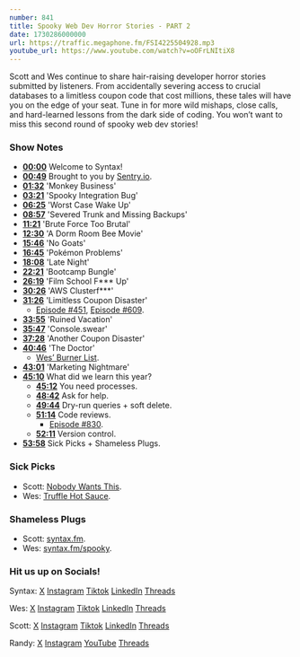 ```yaml
---
number: 841
title: Spooky Web Dev Horror Stories - PART 2
date: 1730286000000
url: https://traffic.megaphone.fm/FSI4225504928.mp3
youtube_url: https://www.youtube.com/watch?v=oOFrLNItiX8
---
```


Scott and Wes continue to share hair-raising developer horror stories submitted by listeners. From accidentally severing access to crucial databases to a limitless coupon code that cost millions, these tales will have you on the edge of your seat. Tune in for more wild mishaps, close calls, and hard-learned lessons from the dark side of coding. You won’t want to miss this second round of spooky web dev stories!

### Show Notes

* **[00:00](#t=00:00)** Welcome to Syntax!
* **[00:49](#t=00:49)** Brought to you by [Sentry.io](https://sentry.io/syntax).
* **[01:32](#t=01:32)** 'Monkey Business'
* **[03:21](#t=03:21)** 'Spooky Integration Bug'
* **[06:25](#t=06:25)** 'Worst Case Wake Up'
* **[08:57](#t=08:57)** 'Severed Trunk and Missing Backups'
* **[11:21](#t=11:21)** 'Brute Force Too Brutal'
* **[12:30](#t=12:30)** 'A Dorm Room Bee Movie'
* **[15:46](#t=15:46)** 'No Goats'
* **[16:45](#t=16:45)** 'Pokémon Problems'
* **[18:08](#t=18:08)** 'Late Night'
* **[22:21](#t=22:21)** 'Bootcamp Bungle'
* **[26:19](#t=26:19)** 'Film School F*** Up'
* **[30:26](#t=30:26)** 'AWS Clusterf***'
* **[31:26](#t=31:26)** 'Limitless Coupon Disaster'
  * [Episode #451](https://syntax.fm/451), [Episode #609](https://syntax.fm/609).
* **[33:55](#t=33:55)** 'Ruined Vacation'
* **[35:47](#t=35:47)** 'Console.swear'
* **[37:28](#t=37:28)** 'Another Coupon Disaster'
* **[40:46](#t=40:46)** 'The Doctor'
  * [Wes’ Burner List](https://github.com/wesbos/burner-email-providers).
* **[43:01](#t=43:01)** 'Marketing Nightmare'
* **[45:10](#t=45:10)** What did we learn this year?
  * **[45:12](#t=45:12)** You need processes.
  * **[48:42](#t=48:42)** Ask for help.
  * **[49:44](#t=49:44)** Dry-run queries + soft delete.
  * **[51:14](#t=51:14)** Code reviews.
    * [Episode #830](https://syntax.fm/830).
  * **[52:11](#t=52:11)** Version control.
* **[53:58](#t=53:58)** Sick Picks + Shameless Plugs.

### Sick Picks

- Scott: [Nobody Wants This](https://www.imdb.com/title/tt26933824/).
- Wes: [Truffle Hot Sauce](https://www.truff.com/).

### Shameless Plugs

- Scott: [syntax.fm](https://syntax.fm).
- Wes: [syntax.fm/spooky](https://syntax.fm/spooky).

### Hit us up on Socials!

Syntax: [X](https://twitter.com/syntaxfm) [Instagram](https://www.instagram.com/syntax_fm/) [Tiktok](https://www.tiktok.com/@syntaxfm) [LinkedIn](https://www.linkedin.com/company/96077407/admin/feed/posts/) [Threads](https://www.threads.net/@syntax_fm)

Wes: [X](https://twitter.com/wesbos) [Instagram](https://www.instagram.com/wesbos/) [Tiktok](https://www.tiktok.com/@wesbos) [LinkedIn](https://www.linkedin.com/in/wesbos/) [Threads](https://www.threads.net/@wesbos)

Scott: [X](https://twitter.com/stolinski) [Instagram](https://www.instagram.com/stolinski/) [Tiktok](https://www.tiktok.com/@stolinski) [LinkedIn](https://www.linkedin.com/in/stolinski/) [Threads](https://www.threads.net/@stolinski)

Randy: [X](https://twitter.com/randyrektor) [Instagram](https://www.instagram.com/randyrektor/) [YouTube](https://www.youtube.com/@randyrektor) [Threads](https://www.threads.net/@randyrektor)
